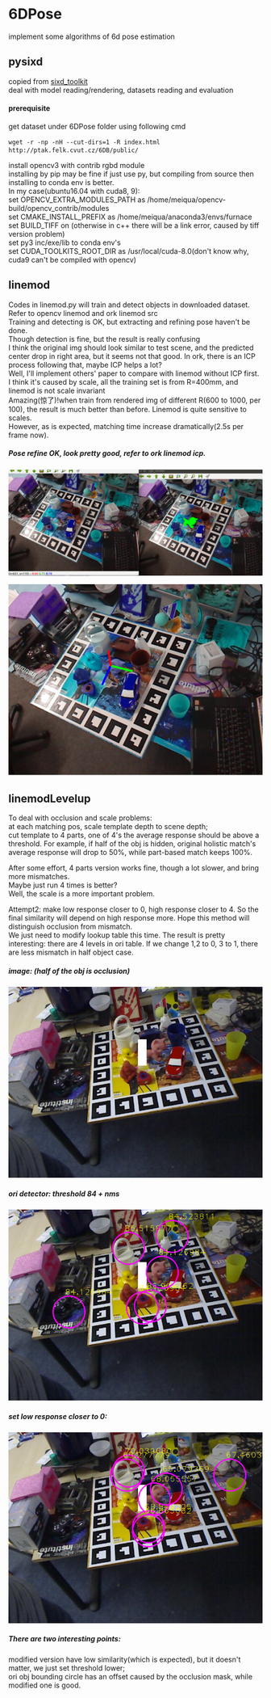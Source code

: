# 6DPose
implement some algorithms of 6d pose estimation  
## pysixd
copied from [sixd_toolkit](https://github.com/thodan/sixd_toolkit)  
deal with model reading/rendering, datasets reading and evaluation  
#### prerequisite
get dataset under 6DPose folder using following cmd  
```
wget -r -np -nH --cut-dirs=1 -R index.html http://ptak.felk.cvut.cz/6DB/public/
```
install opencv3 with contrib rgbd module  
installing by pip may be fine if just use py, 
but compiling from source then installing to conda env is better.  
In my case(ubuntu16.04 with cuda8, 9):  
set OPENCV_EXTRA_MODULES_PATH as /home/meiqua/opencv-build/opencv_contrib/modules  
set CMAKE_INSTALL_PREFIX as /home/meiqua/anaconda3/envs/furnace  
set BUILD_TIFF on (otherwise in c++ there will be a link error, 
caused by tiff version problem)  
set py3 inc/exe/lib to conda env's  
set CUDA_TOOLKITS_ROOT_DIR as /usr/local/cuda-8.0(don't know why, cuda9 can't be compiled with opencv)  

## linemod
Codes in linemod.py will train and detect objects in downloaded dataset.  
Refer to opencv linemod and ork linemod src  
Training and detecting is OK, but extracting and refining pose haven't be done.  
Though detection is fine, but the result is really confusing  
I think the original img should look similar to test scene,
and the predicted center drop in right area, but it seems not that good.
In ork, there is an ICP process following that, maybe ICP helps a lot?  
Well, I'll implement others' paper to compare with linemod without ICP first.  
I think it's caused by scale, all the training set is from R=400mm, and linemod is not
scale invariant  
Amazing(惊了)!when train from rendered img of different R(600 to 1000, per 100), the result is
much better than before. Linemod is quite sensitive to scales.  
However, as is expected, matching time increase dramatically(2.5s per frame now).  

##### Pose refine OK, look pretty good, refer to ork linemod icp.  
![image](./test/results/scene6_match.png)  
  
  
![image2](./test/results/axis.png)

## linemodLevelup
To deal with occlusion and scale problems:  
at each matching pos, scale template depth to scene depth;  
cut template to 4 parts, one of 4's the average response should be above
a threshold. For example, if half of the obj is hidden, original holistic match's
average response will drop to 50%, while part-based match keeps 100%.  

After some effort, 4 parts version works fine, though a lot slower, and bring
more mismatches.  
Maybe just run 4 times is better?  
Well, the scale is a more important problem.  

Attempt2: make low response closer to 0, high response closer to 4.
So the final similarity will depend on high response more. Hope this 
method will distinguish occlusion from mismatch.  
We just need to modify lookup table this time. The result is pretty
interesting: there are 4 levels in ori table. If we change 1,2 to 0,
3 to 1, there are less mismatch in half object case.  
##### image: (half of the obj is occlusion)
![half](./linemodLevelup/test/case1/0000_rgb_half.png)
##### ori detector: threshold 84 + nms
![ori](./linemodLevelup/test/case1/result/rgb_half_ori.png)
##### set low response closer to 0:
![low to 0](./linemodLevelup/test/case1/result/rgb_half_low_to_0.png)
##### There are two interesting points:  
modified version have low similarity(which is expected), but it doesn't
matter, we just set threshold lower;  
ori obj bounding circle has an offset caused by the occlusion mask,
while modified one is good.



